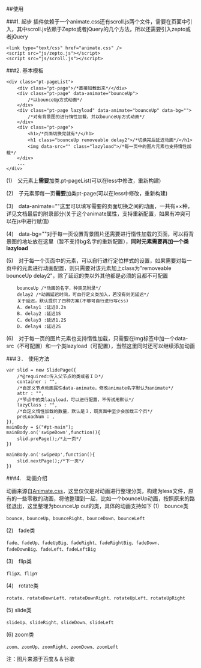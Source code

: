 ##使用

###1. 起步
插件依赖于一个animate.css还有scroll.js两个文件，需要在页面中引入，其中scroll.js依赖于Zepto或者jQuery的几个方法，所以还需要引入zepto或者jQuery

    <link type="text/css" href="animate.css" /> 
    <script src="js/zepto.js"></script>
    <script src="js/scroll.js"></script>

###2. 基本模板

    <div class="pt-pageList">
		<div class="pt-page">/*直接加载出来*/</div>
		<div class="pt-page" data-animate="bounceUp">
		    /*以bounceUp方式动画*/
		</div>
		<div class="pt-page lazyload" data-animate="bounceUp" data-bg="">
		    /*对有背景图的进行惰性加载，并以bounceUp方式动画*/
		</div>
		<div class="pt-page">
		    <h1>/*页面切换完就有*/</h1>
			<h1 class="bounceUp removeable delay2">/*切换完后延迟动画*/</h1>
			<img data-src="" class="lazyload">/*每一页中的图片元素也支持惰性加载*/
		</div>
		...
	</div>

(1)　父元素上**需要**加类.pt-pageList(可以在less中修改，重新构建)

(2)　子元素即每一页**需要**加类pt-page(可以在less中修改，重新构建)

(3)　data-animate=""这里可以填写需要的页面切换之间的动画，一共有××种，详见文档最后的附录部分(关于这个animate属性，支持重新配置，如果有冲突可以在js中进行赋值)

(4)　data-bg=""对于每一页设置背景图片还需要进行惰性加载的页面，可以将背景图的地址放在这里（暂不支持bg名字的重新配置），**同时元素需要再加一个类lazyload**

(5)　对于每一个页面中的元素，可以自行进行定位样式的设置，如果需要对每一页中的元素进行动画配置，则只需要对该元素加上class为"removeable　bounceUp delay2"，除了延迟的类以外其他都是必须的且都不可配置
        
        bounceUp /*动画的名字，种类见附录*/
        delay2 /*动画延迟时间，可自行定义类加入，若没有则无延迟*/
        关于延迟，默认提供了四种方案(不够可自行进行写css)
        A. delay1 :延迟0.2s
        B. delay2 :延迟1S
        C. delay3 :延迟1.2S
        D. delay4 :延迟2S
(6)　对于每一页的图片元素也支持惰性加载，只需要在img标签中加一个data-src（不可配置）和一个类lazyload（可配置），当然这里同时还可以继续添加动画


###３.　使用方法

    var slid = new SlidePage({
        /*@required:传入父节点的类或者ＩＤ*/
		container : "",
		/*自定义节点动画属性data-animate，修改animate名字默认为animate*/
		attr : "",
		/*节点中的类lazyload，可以进行配置，不传试用默认*/
		lazyClass : "",
		/*自定义惰性加载的数量，默认是３，既页面中至少会加载三个页*/
		preLoadNum : ,
	}),
    mainBody = $("#pt-main");
    mainBody.on('swipeDown',function(){
		slid.prePage();/*上一页*/
	})

	mainBody.on('swipeUp',function(){
		slid.nextPage();/*下一页*/
	})

###4.　动画介绍

动画来源自[Animate.css](https://github.com/daneden/animate.css)，这里仅仅是对动画进行整理分类，构建为less文件，原有的一些零散的动画，将他整理到一起，比如一个bounceUp动画，按照原来的路径退出，这里整理为bounceUp out的类，具体的动画支持如下
(1)　bounce类

    bounce、bounceUp、bounceRight、bounceDown、bounceLeft
(2)　fade类

    fade、fadeUp、fadeUpBig、fadeRight、fadeRightBig、fadeDown、fadeDownBig、fadeLeft、fadeLeftBig
(3)　flip类

    flipX、flipY
(4)　rotate类

    rotate、rotateDownLeft、rotateDownRight、rotateUpLeft、rotateUpRight
(5) slide类

    slideUp、slideRight、slideDown、slideLeft
(6) zoom类

    zoom、zoomUp、zoomRight、zoomDown、zoomLeft


注：图片来源于百度＆＆谷歌
